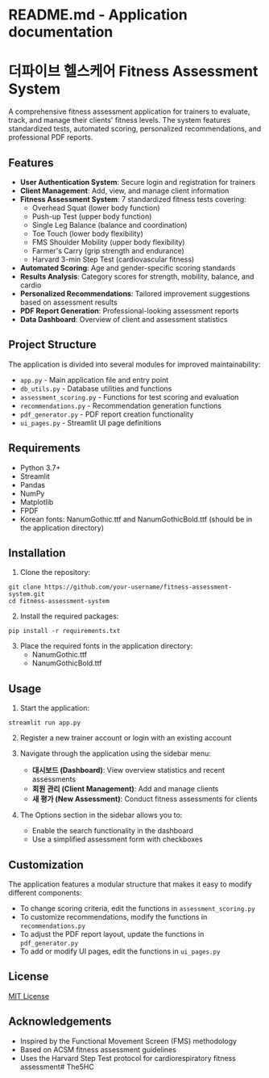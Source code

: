 # README.md - Application documentation

# 더파이브 헬스케어 Fitness Assessment System

A comprehensive fitness assessment application for trainers to evaluate, track, and manage their clients' fitness levels. The system features standardized tests, automated scoring, personalized recommendations, and professional PDF reports.

## Features

- **User Authentication System**: Secure login and registration for trainers
- **Client Management**: Add, view, and manage client information
- **Fitness Assessment System**: 7 standardized fitness tests covering:
  - Overhead Squat (lower body function)
  - Push-up Test (upper body function)
  - Single Leg Balance (balance and coordination)
  - Toe Touch (lower body flexibility)
  - FMS Shoulder Mobility (upper body flexibility)
  - Farmer's Carry (grip strength and endurance)
  - Harvard 3-min Step Test (cardiovascular fitness)
- **Automated Scoring**: Age and gender-specific scoring standards
- **Results Analysis**: Category scores for strength, mobility, balance, and cardio
- **Personalized Recommendations**: Tailored improvement suggestions based on assessment results
- **PDF Report Generation**: Professional-looking assessment reports
- **Data Dashboard**: Overview of client and assessment statistics

## Project Structure

The application is divided into several modules for improved maintainability:

- `app.py` - Main application file and entry point
- `db_utils.py` - Database utilities and functions
- `assessment_scoring.py` - Functions for test scoring and evaluation
- `recommendations.py` - Recommendation generation functions
- `pdf_generator.py` - PDF report creation functionality
- `ui_pages.py` - Streamlit UI page definitions

## Requirements

- Python 3.7+
- Streamlit
- Pandas
- NumPy
- Matplotlib
- FPDF
- Korean fonts: NanumGothic.ttf and NanumGothicBold.ttf (should be in the application directory)

## Installation

1. Clone the repository:
```
git clone https://github.com/your-username/fitness-assessment-system.git
cd fitness-assessment-system
```

2. Install the required packages:
```
pip install -r requirements.txt
```

3. Place the required fonts in the application directory:
   - NanumGothic.ttf
   - NanumGothicBold.ttf

## Usage

1. Start the application:
```
streamlit run app.py
```

2. Register a new trainer account or login with an existing account

3. Navigate through the application using the sidebar menu:
   - **대시보드 (Dashboard)**: View overview statistics and recent assessments
   - **회원 관리 (Client Management)**: Add and manage clients
   - **새 평가 (New Assessment)**: Conduct fitness assessments for clients

4. The Options section in the sidebar allows you to:
   - Enable the search functionality in the dashboard
   - Use a simplified assessment form with checkboxes

## Customization

The application features a modular structure that makes it easy to modify different components:

- To change scoring criteria, edit the functions in `assessment_scoring.py`
- To customize recommendations, modify the functions in `recommendations.py`
- To adjust the PDF report layout, update the functions in `pdf_generator.py`
- To add or modify UI pages, edit the functions in `ui_pages.py`

## License

[MIT License](LICENSE)

## Acknowledgements

- Inspired by the Functional Movement Screen (FMS) methodology
- Based on ACSM fitness assessment guidelines
- Uses the Harvard Step Test protocol for cardiorespiratory fitness assessment# The5HC
